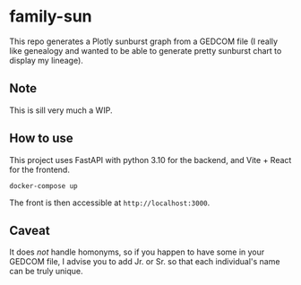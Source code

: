 # family-sun
This repo generates a Plotly sunburst graph from a GEDCOM file (I really like genealogy and wanted to be able to generate pretty sunburst chart to display my lineage).

## Note
This is sill very much a WIP.

## How to use
This project uses FastAPI with python 3.10 for the backend, and Vite + React for the frontend.

```
docker-compose up
```
The front is then accessible at `http://localhost:3000`.

## Caveat
It does _not_ handle homonyms, so if you happen to have some in your GEDCOM file, I advise you to add Jr. or Sr. so that each individual's name can be truly unique.
